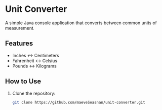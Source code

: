 # Unit Converter

A simple Java console application that converts between common units of measurement.

## Features
- Inches ↔ Centimeters
- Fahrenheit ↔ Celsius
- Pounds ↔ Kilograms

## How to Use
1. Clone the repository:
   ```bash
   git clone https://github.com/maeveSeasnan/unit-converter.git
